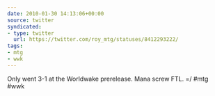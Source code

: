 ```yaml
---
date: 2010-01-30 14:13:06+00:00
source: twitter
syndicated:
- type: twitter
  url: https://twitter.com/roy_mtg/statuses/8412293222/
tags:
- mtg
- wwk
---
```


Only went 3-1 at the Worldwake prerelease. Mana screw FTL. =/ #mtg #wwk